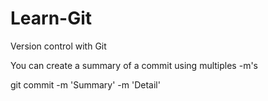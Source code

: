 # Learn-Git
Version control with Git

You can create a summary of a commit using multiples -m's


git commit -m 'Summary' -m 'Detail'
